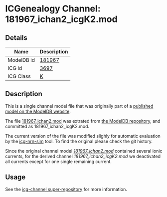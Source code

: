# ICGenealogy Channel: 181967\_ichan2\_icgK2.mod

## Details

Name | Description
---- | -----------
ModelDB id | [181967](http://senselab.med.yale.edu/ModelDB/ShowModel.cshtml?model=181967)
ICG id | [3697](http://icg.neurotheory.ox.ac.uk/channels/1/3697)
ICG Class | [K](http://icg.neurotheory.ox.ac.uk/channels/1)

## Description

This is a single channel model file that was originally part of a [published model on the ModelDB website](http://senselab.med.yale.edu/mModelDB/ShowModel.cshtml?model=181967).


The file [181967\_ichan2.mod](181967_ichan2_icgK2.mod) was extrated from [the ModelDB repository](http://senselab.med.yale.edu/ModelDB/ShowModel.cshtml?model=181967), and committed as 181967\_ichan2\_icgK2.mod.

The current version of the file was modified slighly for automatic evaluation by the [icg-nrn-sim](https://github.com/icgenealogy/icg-nrn-sim) tool. To find the original please check the git history.

Since the original channel model *[181967\_ichan2.mod](http://senselab.med.yale.edu/ModelDB/ShowModel.cshtml?model=181967)* contained several ionic currents, for the derived channel *181967\_ichan2\_icgK2.mod* we deactivated all currents except for one single remaining current.


## Usage

See the [icg-channel super-repository](https://github.com/icgenealogy/icg-channels) for more information.